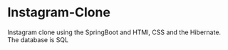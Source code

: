 # Instagram-Clone
Instagram clone using the SpringBoot and HTMl, CSS and the Hibernate. The database is SQL
